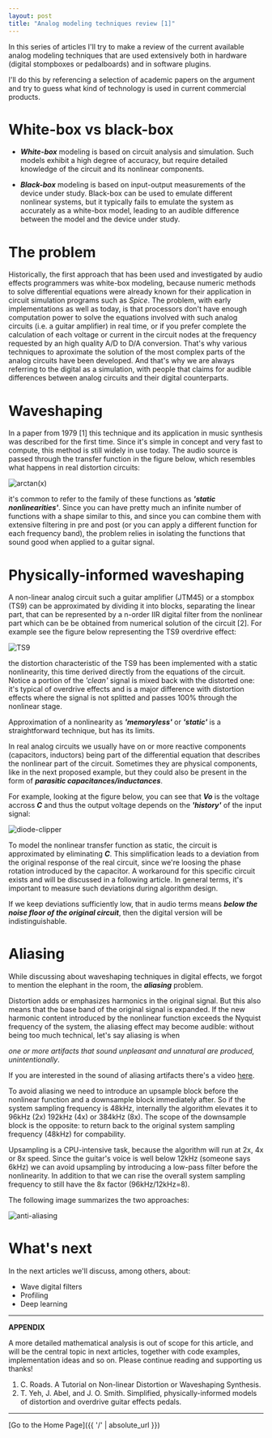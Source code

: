 ```yaml
---
layout: post
title: "Analog modeling techniques review [1]"
---
```


In this series of articles I'll try to make a review of the current available
analog modeling techniques that are used extensively both in hardware (digital stompboxes or pedalboards)
and in software plugins.

I'll do this by referencing a selection of academic papers on the argument and try to guess what kind of technology
is used in current commercial products.

# White-box vs black-box

* _**White-box**_ modeling is based on circuit analysis and simulation.
Such models exhibit a high degree of accuracy, but require detailed knowledge of
the circuit and its nonlinear components.

* _**Black-box**_ modeling is based on input-output measurements of the device under study.
Black-box can be used to emulate different nonlinear systems,
but it typically fails to emulate the system as accurately as a
white-box model, leading to an audible difference between
the model and the device under study.

# The problem

Historically, the first approach that has been used and investigated by audio effects programmers
was white-box modeling, because numeric methods to solve differential equations were already known for their
application in circuit simulation programs such as _Spice_.
The problem, with early implementations as well as today, is that processors don't have
enough computation power to solve the equations involved with such analog circuits (i.e. a guitar amplifier) in real time, or if you prefer
complete the calculation of each voltage or current in the circuit nodes at the frequency requested by an high
quality A/D to D/A conversion. That's why various techniques to aproximate the solution of the most
complex parts of the analog circuits have been developed. And that's why we are always referring to the digital as a
simulation, with people that claims for audible differences between analog circuits and their digital counterparts.

# Waveshaping

In a paper from 1979 [1] this technique and its application in music synthesis was described for the first time. Since it's simple
in concept and very fast to compute, this method is still widely in use today. The audio source is passed through the transfer function
in the figure below, which resembles what happens in real distortion circuits:

![arctan(x)](arctan-1.png)

it's common to refer to the family of these functions as _**'static nonlinearities'**_. Since you can have pretty much an infinite number
of functions with a shape similar to this, and since you can combine them with extensive filtering in pre and post (or you can apply a different function for each frequency band),
the problem relies in isolating the functions that sound good when applied to a guitar signal.

# Physically-informed waveshaping

A non-linear analog circuit such a guitar amplifier (JTM45) or a stompbox (TS9) can be approximated
by dividing it into blocks, separating the linear part, that can be represented by a n-order IIR digital filter
from the nonlinear part which can be be obtained from numerical solution of the circuit [2]. For example see the figure below
representing the TS9 overdrive effect:

![TS9](overdrive-effect-1.png)

the distortion characteristic of the TS9 has been implemented with a static nonlinearity, this time derived
directly from the equations of the circuit. Notice a portion of the _'clean'_ signal is mixed back with
the distorted one: it's typical of overdrive effects and is a major difference with distortion effects where the
signal is not splitted and passes 100% through the nonlinear stage.

Approximation of a nonlinearity as _**'memoryless'**_ or _**'static'**_ is a straightforward technique, but has its limits.

In real analog circuits we usually have on or more reactive components (capacitors, inductors) being part
of the differential equation that describes the nonlinear part of the circuit. Sometimes they are physical components, like
in the next proposed example, but they could also be present in the form of _**parasitic capacitances/inductances**_.

For example, looking at the figure below, you can see that _**Vo**_ is the voltage accross _**C**_ and thus the output
voltage depends on the _**'history'**_ of the input signal:

![diode-clipper](diode-clipper-1.png)

To model the nonlinear transfer function as static, the circuit is approximated by eliminating _**C**_. This simplification leads to a deviation
from the original response of the real circuit, since we're loosing the phase rotation introduced by the capacitor. A workaround for this
specific circuit exists and will be discussed in a following article. In general terms, it's important to measure such deviations during algorithm design.

If we keep deviations sufficiently low, that in audio terms means _**below the noise floor of the original circuit**_, then the digital version
will be indistinguishable.

# Aliasing

While discussing about waveshaping techniques in digital effects, we forgot to mention the elephant in the room, the _**aliasing**_ problem.

Distortion adds or emphasizes harmonics in the original signal. But this also means that the base band of the original
signal is expanded. If the new harmonic content introduced by the nonlinear function exceeds the Nyquist frequency of the system,
the aliasing effect may become audible: without being too much technical, let's say aliasing is when

_one or more artifacts that sound unpleasant and unnatural are produced, unintentionally_.

If you are interested in the sound of aliasing artifacts there's a video [here](https://www.youtube.com/watch?v=XoVhNhi76Qk).

To avoid aliasing we need to introduce an upsample block before the nonlinear function and a downsample
block immediately after. So if the system sampling frequency is 48kHz, internally the algorithm elevates it to 96kHz (2x) 192kHz (4x) or 384kHz (8x). The scope of the downsample
block is the opposite: to return back to the original system sampling frequency (48kHz) for compability.

Upsampling is a CPU-intensive task, because the algorithm will run at 2x, 4x or 8x speed. Since the guitar's voice is well below 12kHz (someone says 6kHz) we can avoid upsampling
by introducing a low-pass filter before the nonlinearity. In addition to that we can rise the overall system sampling frequency to still have the 8x factor (96kHz/12kHz=8).

The following image summarizes the two approaches:

![anti-aliasing](anti-aliasing-1.png)

# What's next

In the next articles we'll discuss, among others, about:

* Wave digital filters
* Profiling
* Deep learning

---
**APPENDIX**

A more detailed mathematical analysis is out of scope for this article, and will be the central topic in next articles, together
with code examples, implementation ideas and so on. Please continue reading and supporting us thanks!

1. C. Roads. A Tutorial on Non-linear Distortion or Waveshaping Synthesis.
2. T. Yeh, J. Abel, and J. O. Smith. Simplified, physically-informed models of distortion and overdrive guitar effects pedals.

---

[Go to the Home Page]({{ '/' | absolute_url }})


